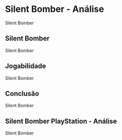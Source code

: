 ---
---

# Silent Bomber - Análise

Silent Bomber

## Silent Bomber

Silent Bomber

## Jogabilidade

Silent Bomber

## Conclusão

Silent Bomber

## Silent Bomber PlayStation - Análise

Silent Bomber
